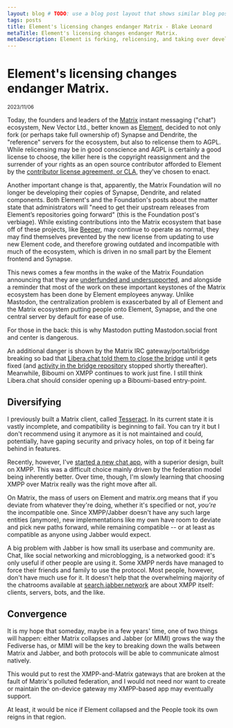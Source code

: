 ```yaml
---
layout: blog # TODO: use a blog post layout that shows similar blog posts
tags: posts
title: Element's licensing changes endanger Matrix - Blake Leonard
metaTitle: Element's licensing changes endanger Matrix.
metaDescription: Element is forking, relicensing, and taking over development for the main Matrix server software. The foundations of the open ecosystem are eroding. I also discuss this news as it relates to Spades and the Fediverse.
---
```

# Element's licensing changes endanger Matrix.
<small><time datetime="2023-11-06">2023/11/06</time></small>

Today, the founders and leaders of the [Matrix](https://matrix.org) instant messaging ("chat") ecosystem, New Vector Ltd., better known as [Element](https://element.io), decided to not only fork (or perhaps take full ownership of) Synapse and Dendrite, the "reference" servers for the ecosystem, but also to relicense them to AGPL. While relicensing may be in good conscience and AGPL is certainly a good license to choose, the killer here is the copyright reassignment and the surrender of your rights as an open source contributor afforded to Element by the [contributor license agreement, or CLA,](https://www.apache.org/licenses/contributor-agreements.html#clas) they've chosen to enact.

Another important change is that, apparently, the Matrix Foundation will no longer be developing their copies of Synapse, Dendrite, and related components. Both Element's and the Foundation's posts about the matter state that administrators will "need to get their upstream releases from Element’s repositories going forward" (this is the Foundation post's verbiage). While existing contributions into the Matrix ecosystem that base off of these projects, like [Beeper](https://beeper.com), may continue to operate as normal, they may find themselves prevented by the new license from updating to use new Element code, and therefore growing outdated and incompatible with much of the ecosystem, which is driven in no small part by the Element frontend and Synapse.

This news comes a few months in the wake of the Matrix Foundation announcing that they are [underfunded and undersupported](https://matrix.org/blog/2022/12/01/funding-matrix-via-the-matrix-org-foundation/), and alongside a reminder that most of the work on these important keystones of the Matrix ecosystem has been done by Element employees anyway. Unlike Mastodon, the centralization problem is exascerbated by all of Element and the Matrix ecosystem putting people onto Element, Synapse, and the one central server by default for ease of use.

For those in the back: this is why Mastodon putting Mastodon.social front and center is dangerous.

An additional danger is shown by the Matrix IRC gateway/portal/bridge breaking so bad that [Libera.chat told them to close the bridge](https://libera.chat/news/matrix-irc-bridge-updates) until it gets fixed (and [activity in the bridge repository](https://github.com/matrix-org/matrix-appservice-irc/commits/develop) stopped shortly thereafter). Meanwhile, Biboumi on XMPP continues to work just fine. I still think Libera.chat should consider opening up a Biboumi-based entry-point.

## Diversifying
I previously built a Matrix client, called [Tesseract](https://bleonard252.gitlab.io/tesseract/). In its current state it is vastly incomplete, and compatibility is beginning to fail. You can try it but I don't recommend using it anymore as it is not maintained and could, potentially, have gaping security and privacy holes, on top of it being far behind in features.

Recently, however, I've [started a new chat app](https://source.blakes.dev/me/spades-flutter), with a superior design, built on XMPP. This was a difficult choice mainly driven by the federation model being inherently better. Over time, though, I'm slowly learning that choosing XMPP over Matrix really was the right move after all.

On Matrix, the mass of users on Element and matrix.org means that if you deviate from whatever they're doing, whether it's specified or not, _you're_ the incompatible one. Since XMPP/Jabber doesn't have any such large entities (anymore), new implementations like my own have room to deviate and pick new paths forward, while remaining compatible -- or at least as compatible as anyone using Jabber would expect.

A big problem with Jabber is how small its userbase and community are. Chat, like social networking and microblogging, is a networked good: it's only useful if other people are using it. Some XMPP nerds have managed to force their friends and family to use the protocol. Most people, however, don't have much use for it. It doesn't help that the overwhelming majority of the chatrooms available at [search.jabber.network](https://search.jabber.network) are about XMPP itself: clients, servers, bots, and the like.

## Convergence
It is my hope that someday, maybe in a few years' time, one of two things will happen: either Matrix collapses and Jabber (or MIMI) grows the way the Fediverse has, or MIMI will be the key to breaking down the walls between Matrix and Jabber, and both protocols will be able to communicate almost natively.

This would put to rest the XMPP-and-Matrix gateways that are broken at the fault of Matrix's polluted federation, and I would not need nor want to create or maintain the on-device gateway my XMPP-based app may eventually support.

At least, it would be nice if Element collapsed and the People took its own reigns in that region.
